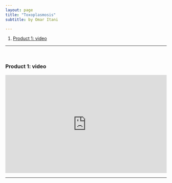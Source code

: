 ```yaml
---
layout: page
title: "Toxoplasmosis"
subtitle: by Omar Itani

---
```


1. [Product 1: video](#video)

---
<a name="video" style="display: block; position: relative; top: -50px; visibility: hidden;"></a><br>

### Product 1: video

<div style="position: relative; width: 100%; height: 0; padding-bottom: 61%;">
  <iframe style="position: absolute; width: 100%; height: 100%; left: 0; top: 0;" src="https://www.youtube.com/embed/Xj4zG9KmXm0" frameborder="0" allowfullscreen></iframe>
</div>

---
